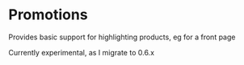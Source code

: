 Promotions
==========

Provides basic support for highlighting products, eg for a front page 

Currently experimental, as I migrate to 0.6.x


